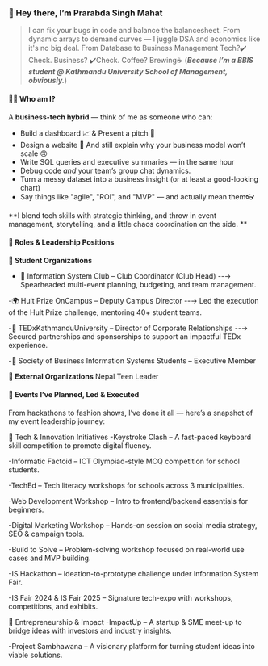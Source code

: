 ### 👋 Hey there, I’m Prarabda Singh Mahat

> I can fix your bugs in code and balance the balancesheet.
> From dynamic arrays to demand curves — I juggle DSA and economics like it's no big deal.
> From Database to Business Management
> Tech?✔️ Check. Business? ✔️Check. Coffee? Brewing☕
(***Because I’m a BBIS student @ Kathmandu University School of Management, obviously.***)

#### 👨‍💻 Who am I?

A **business-tech hybrid** — think of me as someone who can:

- Build a dashboard 📈 & Present a pitch 💬  
- Design a website 🎨 And still explain why your business model won’t scale 🙃  
- Write SQL queries and executive summaries — in the same hour  
- Debug code *and* your team’s group chat dynamics.
- Turn a messy dataset into a business insight (or at least a good-looking chart)  
- Say things like "agile", "ROI", and "MVP" — and actually mean them👓
  
**I blend tech skills with strategic thinking, and throw in event management, storytelling, and a little chaos coordination on the side.
**

#### 🏢 Roles & Leadership Positions
**🔧 Student Organizations**
- 🧠 Information System Club – Club Coordinator (Club Head)
--→ Spearheaded multi-event planning, budgeting, and team management.

-🌍 Hult Prize OnCampus – Deputy Campus Director
--→ Led the execution of the Hult Prize challenge, mentoring 40+ student teams.

-💼 TEDxKathmanduUniversity – Director of Corporate Relationships
--→ Secured partnerships and sponsorships to support an impactful TEDx experience.

-👥 Society of Business Information Systems Students – Executive Member

**🔧 External Organizations**
  Nepal Teen Leader


#### 🎯 Events I’ve Planned, Led & Executed
From hackathons to fashion shows, I’ve done it all — here’s a snapshot of my event leadership journey:

🧠 Tech & Innovation Initiatives
-Keystroke Clash – A fast-paced keyboard skill competition to promote digital fluency.

-Informatic Factoid – ICT Olympiad-style MCQ competition for school students.

-TechEd – Tech literacy workshops for schools across 3 municipalities.

-Web Development Workshop – Intro to frontend/backend essentials for beginners.

-Digital Marketing Workshop – Hands-on session on social media strategy, SEO & campaign tools.

-Build to Solve – Problem-solving workshop focused on real-world use cases and MVP building.

-IS Hackathon – Ideation-to-prototype challenge under Information System Fair.

-IS Fair 2024 & IS Fair 2025 – Signature tech-expo with workshops, competitions, and exhibits.

🚀 Entrepreneurship & Impact
-ImpactUp – A startup & SME meet-up to bridge ideas with investors and industry insights.

-Project Sambhawana – A visionary platform for turning student ideas into viable solutions.
